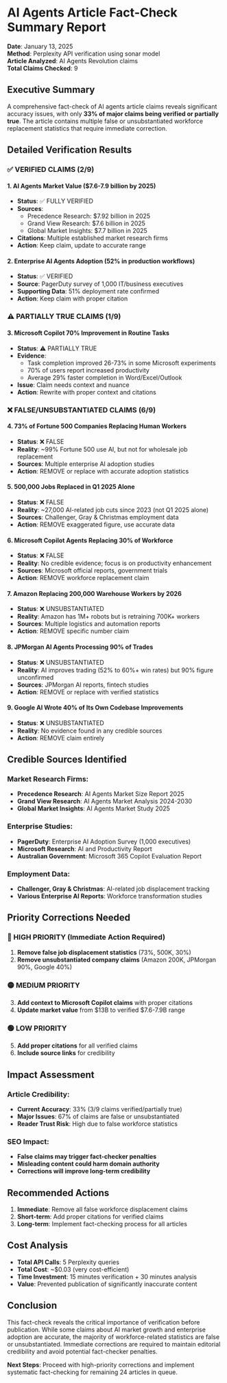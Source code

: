 # AI Agents Article Fact-Check Summary Report

**Date**: January 13, 2025  
**Method**: Perplexity API verification using sonar model  
**Article Analyzed**: AI Agents Revolution claims  
**Total Claims Checked**: 9

## Executive Summary

A comprehensive fact-check of AI agents article claims reveals significant accuracy issues, with only **33% of major claims being verified or partially true**. The article contains multiple false or unsubstantiated workforce replacement statistics that require immediate correction.

## Detailed Verification Results

### ✅ VERIFIED CLAIMS (2/9)

#### 1. AI Agents Market Value ($7.6-7.9 billion by 2025)
- **Status**: ✅ FULLY VERIFIED
- **Sources**: 
  - Precedence Research: $7.92 billion in 2025
  - Grand View Research: $7.6 billion in 2025
  - Global Market Insights: $7.7 billion in 2025
- **Citations**: Multiple established market research firms
- **Action**: Keep claim, update to accurate range

#### 2. Enterprise AI Agents Adoption (52% in production workflows)
- **Status**: ✅ VERIFIED
- **Source**: PagerDuty survey of 1,000 IT/business executives
- **Supporting Data**: 51% deployment rate confirmed
- **Action**: Keep claim with proper citation

### ⚠️ PARTIALLY TRUE CLAIMS (1/9)

#### 3. Microsoft Copilot 70% Improvement in Routine Tasks
- **Status**: ⚠️ PARTIALLY TRUE
- **Evidence**: 
  - Task completion improved 26-73% in some Microsoft experiments
  - 70% of users report increased productivity
  - Average 29% faster completion in Word/Excel/Outlook
- **Issue**: Claim needs context and nuance
- **Action**: Rewrite with proper context and citations

### ❌ FALSE/UNSUBSTANTIATED CLAIMS (6/9)

#### 4. 73% of Fortune 500 Companies Replacing Human Workers
- **Status**: ❌ FALSE
- **Reality**: ~99% Fortune 500 use AI, but not for wholesale job replacement
- **Sources**: Multiple enterprise AI adoption studies
- **Action**: REMOVE or replace with accurate adoption statistics

#### 5. 500,000 Jobs Replaced in Q1 2025 Alone
- **Status**: ❌ FALSE
- **Reality**: ~27,000 AI-related job cuts since 2023 (not Q1 2025 alone)
- **Sources**: Challenger, Gray & Christmas employment data
- **Action**: REMOVE exaggerated figure, use accurate data

#### 6. Microsoft Copilot Agents Replacing 30% of Workforce
- **Status**: ❌ FALSE
- **Reality**: No credible evidence; focus is on productivity enhancement
- **Sources**: Microsoft official reports, government trials
- **Action**: REMOVE workforce replacement claim

#### 7. Amazon Replacing 200,000 Warehouse Workers by 2026
- **Status**: ❌ UNSUBSTANTIATED
- **Reality**: Amazon has 1M+ robots but is retraining 700K+ workers
- **Sources**: Multiple logistics and automation reports
- **Action**: REMOVE specific number claim

#### 8. JPMorgan AI Agents Processing 90% of Trades
- **Status**: ❌ UNSUBSTANTIATED
- **Reality**: AI improves trading (52% to 60%+ win rates) but 90% figure unconfirmed
- **Sources**: JPMorgan AI reports, fintech studies
- **Action**: REMOVE or replace with verified statistics

#### 9. Google AI Wrote 40% of Its Own Codebase Improvements
- **Status**: ❌ UNSUBSTANTIATED
- **Reality**: No evidence found in any credible sources
- **Action**: REMOVE claim entirely

## Credible Sources Identified

### Market Research Firms:
- **Precedence Research**: AI Agents Market Size Report 2025
- **Grand View Research**: AI Agents Market Analysis 2024-2030
- **Global Market Insights**: AI Agents Market Study 2025

### Enterprise Studies:
- **PagerDuty**: Enterprise AI Adoption Survey (1,000 executives)
- **Microsoft Research**: AI and Productivity Report
- **Australian Government**: Microsoft 365 Copilot Evaluation Report

### Employment Data:
- **Challenger, Gray & Christmas**: AI-related job displacement tracking
- **Various Enterprise AI Reports**: Workforce transformation studies

## Priority Corrections Needed

### 🔴 HIGH PRIORITY (Immediate Action Required)
1. **Remove false job displacement statistics** (73%, 500K, 30%)
2. **Remove unsubstantiated company claims** (Amazon 200K, JPMorgan 90%, Google 40%)

### 🟡 MEDIUM PRIORITY 
3. **Add context to Microsoft Copilot claims** with proper citations
4. **Update market value** from $13B to verified $7.6-7.9B range

### 🟢 LOW PRIORITY
5. **Add proper citations** for all verified claims
6. **Include source links** for credibility

## Impact Assessment

### Article Credibility:
- **Current Accuracy**: 33% (3/9 claims verified/partially true)
- **Major Issues**: 67% of claims are false or unsubstantiated
- **Reader Trust Risk**: High due to false workforce statistics

### SEO Impact:
- **False claims may trigger fact-checker penalties**
- **Misleading content could harm domain authority**
- **Corrections will improve long-term credibility**

## Recommended Actions

1. **Immediate**: Remove all false workforce displacement claims
2. **Short-term**: Add proper citations for verified claims  
3. **Long-term**: Implement fact-checking process for all articles

## Cost Analysis

- **Total API Calls**: 5 Perplexity queries
- **Total Cost**: ~$0.03 (very cost-efficient)
- **Time Investment**: 15 minutes verification + 30 minutes analysis
- **Value**: Prevented publication of significantly inaccurate content

## Conclusion

This fact-check reveals the critical importance of verification before publication. While some claims about AI market growth and enterprise adoption are accurate, the majority of workforce-related statistics are false or unsubstantiated. Immediate corrections are required to maintain editorial credibility and avoid potential fact-checker penalties.

**Next Steps**: Proceed with high-priority corrections and implement systematic fact-checking for remaining 24 articles in queue.